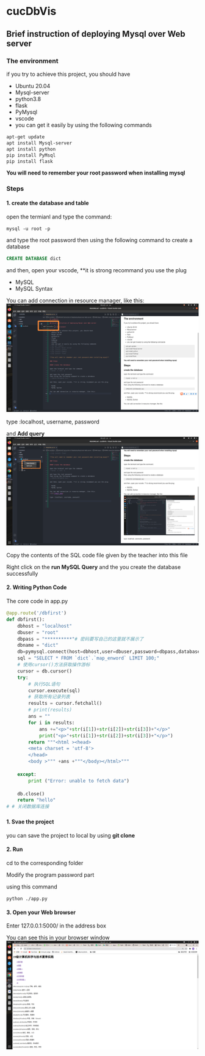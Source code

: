 # cucDbVis

## Brief instruction of deploying Mysql over Web server

### The environment

if you try to achieve this project, you should have  
- Ubuntu 20.04 
- Mysql-server
- python3.8 
- flask
- PyMysql
- vscode 
- you can get it easily by using the following commands
```
apt-get update
apt install Mysql-server
apt install python
pip install PyMsql 
pip install flask
```
**You will need to remember your root password when installing mysql**

### Steps

#### 1. create the database and table

open the termianl and type the command:
```
mysql -u root -p
```

and type the root password
then using the following command to create a database 
```sql
CREATE DATABASE dict
```
and then, open your vscode, **it is strong recommand you use the plug

- MySQL
- MySQL Syntax

You can add connection in resource manager, like this:
![1](./img/1.png)

type :localhost, username, password


and **Add query**
![2](./img/2.png)


Copy the contents of the SQL code file given by the teacher into this file

Right click on the **run MySQL Query**
and the you create the database successfully

#### 2. Writing Python Code

The core code in app.py
```py
@app.route('/dbfirst')
def dbfirst():
    dbhost = "localhost"
    dbuser = "root"
    dbpass = "**********"# 密码要写自己的这里就不展示了
    dbname = "dict"
    db=pymysql.connect(host=dbhost,user=dbuser,password=dbpass,database=dbname)
    sql = "SELECT * FROM `dict`.`map_enword` LIMIT 100;"
    # 使用cursor()方法获取操作游标 
    cursor = db.cursor()
    try:
        # 执行SQL语句
        cursor.execute(sql)
        # 获取所有记录列表
        results = cursor.fetchall()
        # print(results)
        ans = ""
        for i in results:
            ans +="<p>"+str(i[1])+str(i[2])+str(i[3])+"</p>"
            print("<p>"+str(i[1])+str(i[2])+str(i[3])+"</p>")
        return """<html ><head>
   	    <meta charset = 'utf-8'>
        </head>
        <body >""" +ans +"""</body></html>"""

    except:
        print ("Error: unable to fetch data")
    
    db.close()
    return "hello"
# # 关闭数据库连接
```

### 
#### 1. Svae the project

you can save the project to local by using **git clone**
#### 2. Run
cd to the corresponding folder

Modify the program password part

using this command

``` 
python ./app.py
```

#### 3. Open your Web browser

Enter 127.0.0.1:5000/ in the address box

You can see this in your browser window
![3](./img/3.png)  


